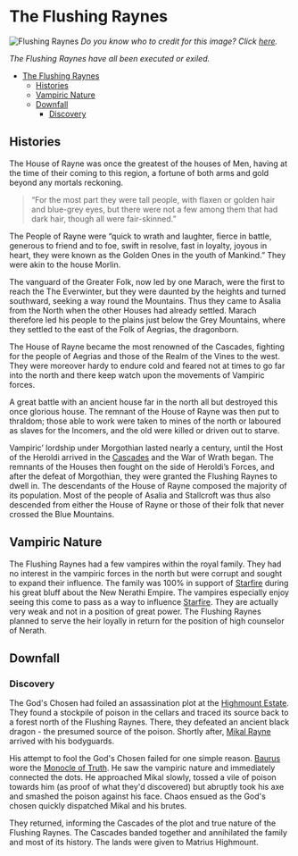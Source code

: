 # The Flushing Raynes

![Flushing Raynes](https://asongoficeandtootles.files.wordpress.com/2016/02/castle_fantasy_art_scenery_wallpaper_alex_popescu-wide.jpg)
*Do you know who to credit for this image? Click [here](https://airtable.com/shr3qtfCwGUUMYQqI).*

*The Flushing Raynes have all been executed or exiled.*

- [The Flushing Raynes](#The-Flushing-Raynes)
  - [Histories](#Histories)
  - [Vampiric Nature](#Vampiric-Nature)
  - [Downfall](#Downfall)
    - [Discovery](#Discovery)

## Histories

The House of Rayne was once the greatest of the houses of Men, having at the time of their coming to this region, a fortune of both arms and gold beyond any mortals reckoning.
>“For the most part they were tall people, with flaxen or golden hair and blue-grey eyes, but there were not a few among them that had dark hair, though all were fair-skinned.”

The People of Rayne were “quick to wrath and laughter, fierce in battle, generous to friend and to foe, swift in resolve, fast in loyalty, joyous in heart, they were known as the Golden Ones in the youth of Mankind.” They were akin to the house Morlin.

The vanguard of the Greater Folk, now led by one Marach, were the first to reach the The Everwinter, but they were daunted by the heights and turned southward, seeking a way round the Mountains. Thus they came to Asalia from the North when the other Houses had already settled. Marach therefore led his people to the plains just below the Grey Mountains, where they settled to the east of the Folk of Aegrias, the dragonborn.

The House of Rayne became the most renowned of the Cascades, fighting for the people of Aegrias and those of the Realm of the Vines to the west. They were moreover hardy to endure cold and feared not at times to go far into the north and there keep watch upon the movements of Vampiric forces. 

A great battle with an ancient house far in the north all but destroyed this once glorious house. The remnant of the House of Rayne was then put to thraldom; those able to work were taken to mines of the north or laboured as slaves for the Incomers, and the old were killed or driven out to starve. 

Vampiric’ lordship under Morgothian lasted nearly a century, until the Host of the Heroldi arrived in the [Cascades](../README.md) and the War of Wrath began. The remnants of the Houses then fought on the side of Heroldi’s Forces, and after the defeat of Morgothian, they were granted the Flushing Raynes to dwell in. The descendants of the House of Rayne composed the majority of its population. Most of the people of Asalia and Stallcroft was thus also descended from either the House of Rayne or those of their folk that never crossed the Blue Mountains.

## Vampiric Nature
The Flushing Raynes had a few vampires within the royal family. They had no interest in the vampiric forces in the north but were corrupt and sought to expand their influence. The family was 100% in support of [Starfire](/Characters/Starfire.md) during his great bluff about the New Nerathi Empire. The vampires especially enjoy seeing this come to pass as a way to influence [Starfire](/Characters/Starfire.md). They are actually very weak and not in a position of great power. The Flushing Raynes planned to serve the heir loyally in return for the position of high counselor of Nerath.

## Downfall

### Discovery
The God's Chosen had foiled an assassination plot at the [Highmount Estate](./HighmountEstate.md). They found a stockpile of poison in the cellars and traced its source back to a forest north of the Flushing Raynes. There, they defeated an ancient black dragon - the presumed source of the poison. Shortly after, [Mikal Rayne](/Characters/MikalRayne.md) arrived with his bodyguards.

His attempt to fool the God's Chosen failed for one simple reason. [Baurus](/Characters/Baurus.md) wore the [Monocle of Truth](https://quest-for-starfire.obsidianportal.com/items/monocle-of-truth). He saw the vampiric nature and immediately connected the dots. He approached Mikal slowly, tossed a vile of poison towards him (as proof of what they'd discovered) but abruptly took his axe and smashed the poison against his face. Chaos ensued as the God's chosen quickly dispatched Mikal and his brutes.

They returned, informing the Cascades of the plot and true nature of the Flushing Raynes. The Cascades banded together and annihilated the family and most of its history. The lands were given to Matrius Highmount.




